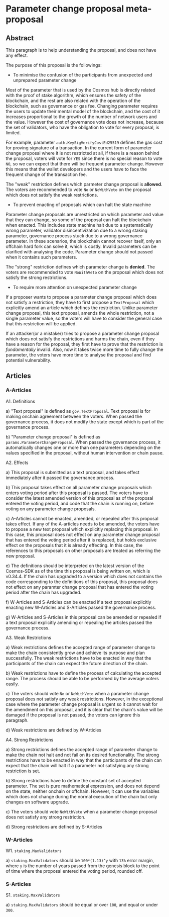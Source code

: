 # Parameter change proposal meta-proposal

## Abstract

This paragraph is to help understanding the proposal, and does not have any effect.

The purpose of this proposal is the followings:

- To minimise the confusion of the participants from unexpected and unprepared parameter change

Most of the parameter that is used by the Cosmos hub is directly related with the proof of
stake algorithm, which ensures the safety of the blockchain, and the rest are also related
with the operation of the blockchain, such as governance or gas fee. Changing parameter
requires the users to update their mental model of the blockchain, and the cost of it
increases proportional to the growth of the number of network users and the value. However
the cost of governance vote does not increase, because the set of validators, who have
the obligation to vote for every proposal, is limited.

For example, parameter `auth.KeySigVerifyCostEd25519` defines the gas cost for proving
signature of a transaction. In the current form of parameter change proposal where it
is not restricted at all, if there is a reason behind the proposal, voters will vote for
`YES` since there is no special reason to vote `NO`, so we can expect that there will
be frequent parameter change. However this means that the wallet developers and the users
have to face the frequent change of the transaction fee.

The "weak" restriction defines which parmeter change proposal is **allowed**. The voters
are recommended to vote `No` or `NoWithVeto` on the proposal which does not satisfy the
weak restrictions.

- To prevent enacting of proposals which can halt the state machine

Parameter change proposals are unrestricted on which parameter and value that they can change,
so some of the proposal can halt the blockchain when enacted. This includes state machine halt
due to a systematically wrong parameter, validator disincentivization due to a wrong staking
parameter, governance process stuck due to a wrong governance parameter. In these scenarios,
the blockchain cannot recover itself, only an offchain hard fork can solve it, which is costly.
Invalid parameters can be clarified with analysing the code. Parameter change should not passed
when it contains such parameters.

The "strong" restriction defines which parameter change is **denied**. The voters are
recommended to vote `NoWithVeto` on the proposal which does not satisfy the strong restrictions.

- To require more attention on unexpected parameter change

If a proposer wants to propose a parameter change proposal which does not satisfy a restriction,
they have to first propose a `TextProposal` which explicitly amend an article which defines
the restriction. Unlike parameter change proposal, this text proposal, amends the whole
restriction, not a single parameter value, so the voters will have to consider the general
case that this restriction will be applied.

If an attacker(or a mistaker) tries to propose a parameter change proposal which does not satisfy
the restrictions and harms the chain, even if they have a reason for the proposal, they first
have to prove that the restriction is *fundamentally* invalid. Also, now it takes twice more time
to fully change the parameter, the voters have more time to analyse the proposal and find
potential vulnerability.

## Articles

### A-Articles

A1. Definitions

a) "Text proposal" is defined as `gov.TextProposal`. Text proposal is for making onchain
agreement between the voters. When passed the governance process, it does not modify the
state except which is part of the governance process.

b) "Parameter change proposal" is defined as `params.ParameterChangeProposal`. When passed the
governance process, it automatically changes one or more than one parameters depending on the
values specified in the proposal, without human intervention or chain pause.

A2. Effects

a) This proposal is submitted as a text proposal, and takes effect immediately after it passed
the governance process.

b) This proposal takes effect on all parameter change proposals which enters voting period
after this proposal is passed. The voters have to consider the latest amended version of this
proposal as of the proposal entered the voting period, and code that the chain is running on,
before voting on any parameter change proposals.

c) A-Articles cannot be enacted, amended, or repealed after this proposal takes effect. If any
of the A-articles needs to be amended, the voters have to propose a new text proposal which
explicitly replacing this proposal. In this case, this proposal does not effect on any parameter
change proposal that has entered the voting period after it is replaced, but holds exclusive
effect on the proposals that it is already effecting. In this case, the references to this
proposals on other proposals are treated as referring the new proposal.

e) The definitions should be interpreted on the latest version of the Cosmos-SDK as of the time
this proposal is being written on, which is v0.34.4. If the chain has upgraded to a version
which does not contains the code corresponding to the definitions of this proposal, this proposal
does not effect on any paramter change proposal that has entered the voting period after the
chain has upgraded.

f) W-Articles and S-Articles can be enacted if a text proposal explicitly enacting new
W-Articles and S-Articles passed the governance process.

g) W-Articles and S-Articles in this proposal can be amended or repealed if a text proposal
explicitly amending or repealing the articles passed the governance process.

A3. Weak Restrictions

a) Weak restrictions defines the accepted range of parameter change to make the chain consistently
grow and achieve its purpose and plan successfully. The weak restrictions have to be enacted
in way that the participants of the chain can expect the future direction of the chain.

b) Weak restrictions have to define the process of calculating the accepted range. The process
should be able to be performed by the average voters easily.

c) The voters should vote `No` or `NoWithVeto` when a parameter change proposal does not satisfy
any weak restrictions. However, in the exceptional case where the parameter change proposal is
urgent so it cannot wait for the amendment on this proposal, and it is clear that the chain's
value will be damaged if the proposal is not passed, the voters can ignore this paragraph.

d) Weak restrictions are defined by W-Articles

A4. Strong Restrictions

a) Strong restrictions defines the accepted range of parameter change to make the chain not halt and
not fail on its desired functionality. The strong restrictions have to be enacted in way that the
participants of the chain can expect that the chain will halt if a parameter not satisfying any
strong restriction is set.

b) Strong restrictions have to define the constant set of accepted parameter. The set is
pure mathematical expression, and does not depend on the state, neither onchain or offchain.
However, it can use the variables which does not change during the normal execution of the
chain but only changes on software upgrade.

c) The voters should vote `NoWithVeto` when a parameter change proposal does not satisfy any
strong restriction.

d) Strong restrictions are defined by S-Articles

### W-Articles

W1. `staking.MaxValidators`

a) `staking.MaxValidators` should be `100*(1.13)^y` with `13%` error margin, where `y` is
the number of years passed from the genesis block to the point of time where the proposal
entered the voting period, rounded off.

### S-Articles

S1. `staking.MaxValidators`

a) `staking.MaxValidators` should be equal or over `100`, and equal or under `300`.

